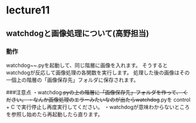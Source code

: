 # lecture11

## watchdogと画像処理について(高野担当)
### 動作
watchdog~~.pyを起動して、同じ階層に画像を入れます。
そうするとwatchdogが反応して画像処理の各関数を実行します。
処理した後の画像はその一個上の階層の「画像保存先」フォルダに保存されます。

###注意点
・watchdog~~.pyの上の階層に「画像保存先」フォルダを作って、
ください。
・なんか画像処理のエラーみたいなのが出たらwatchdog~~.pyを
control + C で実行停止し再度実行してください。
・watchdogが意味わからないところを参照し始めたら再起動したら直ります。

